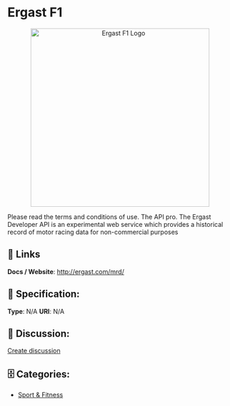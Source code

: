 # Ergast F1
<p align="center">
    <img width="400" src="https://raw.githubusercontent.com/apis-list/apis-list/main/apis/ergast-f1/logo_256x256.png" alt="Ergast F1 Logo"/>
</p>

Please read the terms and conditions of use.  The API pro. The Ergast Developer API is an experimental web service which provides a historical record of motor racing data for non-commercial purposes

##  🔗 Links
**Docs / Website**: http://ergast.com/mrd/

## 🧬 Specification:
**Type**: N/A
**URI**: N/A

## 💬 Discussion:
[Create discussion](https://github.com/apis-list/apis-list/discussions/new)

## 🗄️ Categories:
- [Sport & Fitness](https://github.com/apis-list/apis-list#sport-and-fitness)







